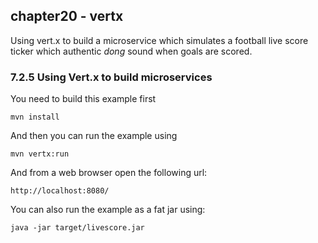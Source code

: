 chapter20 - vertx
----------------

Using vert.x to build a microservice which simulates a football
live score ticker which authentic _dong_ sound when goals are scored.

### 7.2.5 Using Vert.x to build microservices 

You need to build this example first

    mvn install
    
And then you can run the example using
    
    mvn vertx:run
    
And from a web browser open the following url:

    http://localhost:8080/

You can also run the example as a fat jar using: 

    java -jar target/livescore.jar

